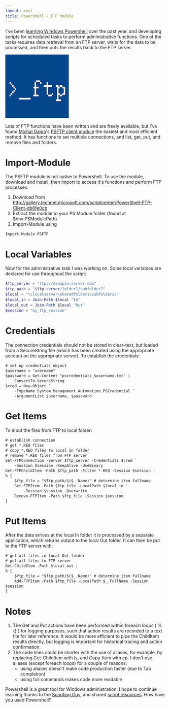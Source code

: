 ```yaml
---
layout: post
title: Powershell - FTP Module
---
```


I've been [learning Windows Powershell](http://blogs.technet.com/b/heyscriptingguy/) over the past year, and developing scripts for scheduled tasks to perform administrative functions. One of the tasks requires data retrieval from an FTP server, waits for the data to be processed, and then puts the results back to the FTP server.

![](../images/psftp.png)

Lots of FTP functions have been written and are freely available, but I've found [Michal Gajda](http://commandlinegeeks.com/)'s [PSFTP client module](http://gallery.technet.microsoft.com/scriptcenter/PowerShell-FTP-Client-db6fe0cb) the easiest and most efficient method. It has functions to set multiple connections, and list, get, put, and remove files and folders.

# Import-Module

The PSFTP module is not native to Powershell. To use the module, download and install, then import to access it's functions and perform FTP processes.
1. Download from <http://gallery.technet.microsoft.com/scriptcenter/PowerShell-FTP-Client-db6fe0cb>
1. Extract the module to your PS Module folder (found at $env:PSModulePath)
1. Import-Module using
```posh
Import-Module PSFTP
```

# Local Variables

Now for the administrative task I was working on. Some local variables are declared for use throughout the script:
```powershell
$ftp_server = "ftp://example.server.com"
$ftp_path = "$ftp_server/folder1/subfolder2"
$local = "\\localserver\sharedfolder1\subfolder2\"
$local_in = Join-Path $local "In"
$local_out = Join-Path $local "Out"
$session = "my_ftp_session"
```

# Credentials

The connection credentials should not be stored in clear-text, but loaded from a SecureString file (which has been created using the appropriate account on the appropriate server). To establish the credentials:
```
# set up credentials object
$username = "username"
$password = Get-Content "pscredentials_$username.txt" | 
    ConvertTo-SecureString
$cred = New-Object `
    -TypeName System.Management.Automation.PSCredential `
    -ArgumentList $username, $password
```

# Get Items

To input the files from FTP to local folder:
```posh
# establish connection
# get *.REQ files
# copy *.REQ files to local In folder
# remove *.REQ files from FTP server
Set-FTPConnection -Server $ftp_server -Credentials $cred `
    -Session $session -KeepAlive -UseBinary
Get-FTPChildItem -Path $ftp_path -Filter *.REQ -Session $session | 
% {
    $ftp_file = "$ftp_path/$($_.Name)" # determine item fullname
    Get-FTPItem -Path $ftp_file -LocalPath $local_in `
        -Session $session -Overwrite
    Remove-FTPItem -Path $ftp_file -Session $session
}
```

# Put Items

After the data arrives at the local In folder it is processed by a separate application, which returns output to the local Out folder. It can then be put to the FTP server with:
```posh
# get all files in local Out folder
# put all files to FTP server
Get-ChildItem -Path $local_out |
% {
    $ftp_file = "$ftp_path/$($_.Name)" # determine item fullname
    Add-FTPItem -Path $ftp_file -LocalPath $_.FullName -Session $session
}
```

# Notes

1. The Get and Put actions have been performed within foreach loops ( % {} ) for logging purposes, such that action results are recorded to a text file for later reference. It would be more efficient to pipe the ChildItem results directly, but logging is important for historical tracing and action confirmation.
1. The code lines could be shorter with the use of aliases, for example, by replacing Get-ChildItem with ls, and Copy-Item with cp. I don't use aliases (except foreach loops) for a couple of reasons:
    * using aliases doesn't make code production faster (due to Tab completion)
    * using full commands makes code more readable

Powershell is a great tool for Windows administration. I hope to continue learning thanks to the [Scripting Guy](http://blogs.technet.com/b/heyscriptingguy/), and shared [script resources](http://gallery.technet.microsoft.com/scriptcenter/site/search?f%5B0%5D.Type=ProgrammingLanguage&f%5B0%5D.Value=PowerShell). How have you used Powershell?